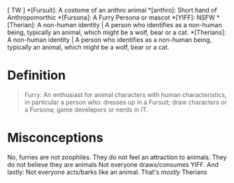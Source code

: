 [ TW ]
*[Fursuit]: A costome of an anthro animal
*[anthro]: Short hand of Anthropomorthic
*[Fursona]: A Furry Persona or mascot
*[YIFF]: NSFW
*[Therian]: A non-human identity | A person who identifies as a non-human  being, typically an animal, which might be a wolf, bear or a cat.
*[Therians]: A non-human identity | A person who identifies as a non-human  being, typically an animal, which might be a wolf, bear or a cat.
# Definition

> Furry:
> An enthusiast for animal characters with human characteristics, in particular a person who: dresses up in a Fursuit; draw characters or a Fursona; game develepors or nerds in IT.

# Misconceptions
No, furries are not zoophiles. 
They do not feel an attraction to animals. 
They do not believe they are animals
Not everyone draws/consumes YIFF.
And lastly: Not everyone acts/barks like an animal. That's *mostly* Therians

<!--stackedit_data:
eyJoaXN0b3J5IjpbNzA0NTA1MDcyLC01NTYwNjE5OTUsMzgxNj
UwNDM3XX0=
-->